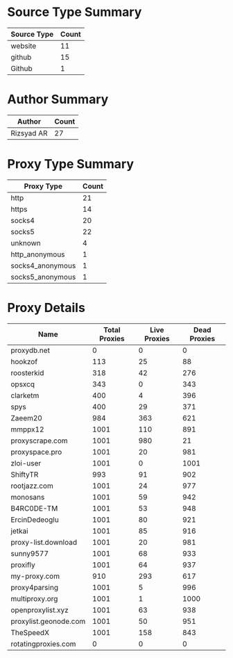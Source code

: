 # Source Type Summary

| Source Type | Count |
|-------------|-------|
| website | 11 |
| github | 15 |
| Github | 1 |


# Author Summary

| Author | Count |
|--------|-------|
| Rizsyad AR | 27 |


# Proxy Type Summary

| Proxy Type | Count |
|------------|-------|
| http | 21 |
| https | 14 |
| socks4 | 20 |
| socks5 | 22 |
| unknown | 4 |
| http_anonymous | 1 |
| socks4_anonymous | 1 |
| socks5_anonymous | 1 |


# Proxy Details

| Name | Total Proxies | Live Proxies | Dead Proxies |
|------|---------------|--------------|---------------|
| proxydb.net | 0 | 0 | 0 |
| hookzof | 113 | 25 | 88 |
| roosterkid | 318 | 42 | 276 |
| opsxcq | 343 | 0 | 343 |
| clarketm | 400 | 4 | 396 |
| spys | 400 | 29 | 371 |
| Zaeem20 | 984 | 363 | 621 |
| mmppx12 | 1001 | 110 | 891 |
| proxyscrape.com | 1001 | 980 | 21 |
| proxyspace.pro | 1001 | 20 | 981 |
| zloi-user | 1001 | 0 | 1001 |
| ShiftyTR | 993 | 91 | 902 |
| rootjazz.com | 1001 | 24 | 977 |
| monosans | 1001 | 59 | 942 |
| B4RC0DE-TM | 1001 | 53 | 948 |
| ErcinDedeoglu | 1001 | 80 | 921 |
| jetkai | 1001 | 85 | 916 |
| proxy-list.download | 1001 | 20 | 981 |
| sunny9577 | 1001 | 68 | 933 |
| proxifly | 1001 | 64 | 937 |
| my-proxy.com | 910 | 293 | 617 |
| proxy4parsing | 1001 | 5 | 996 |
| multiproxy.org | 1001 | 1 | 1000 |
| openproxylist.xyz | 1001 | 63 | 938 |
| proxylist.geonode.com | 1001 | 50 | 951 |
| TheSpeedX | 1001 | 158 | 843 |
| rotatingproxies.com | 0 | 0 | 0 |
